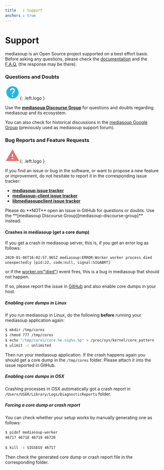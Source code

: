 ```yaml
---
title   : Support
anchors : true
---
```



# Support

mediasoup is an Open Source project supported on a best effort basis. Before asking any questions, please check the [documentation](/documentation/) and the [F.A.Q.](/faq/) (the response may be there).


### Questions and Doubts

<div markdown="1" class="computer-icon-text-columns">
<div markdown="1" class="icon">

![](/images/icon-help.svg){: .left.logo }

</div>
<div markdown="1" class="text">

Use the **[mediasoup Discourse Group][mediasoup-discourse-group]** for questions and doubts regarding mediasoup and its ecosystem.

You can also check for historical discussions in the [mediasoup Google Group][mediasoup-google-group] (previously used as mediasoup support forum).

</div>
</div>


### Bug Reports and Feature Requests

<div markdown="1" class="computer-icon-text-columns">
<div markdown="1" class="icon">

![](/images/icon-bug.svg){: .left.logo }

</div>
<div markdown="1" class="text">

If you find an issue or bug in the software, or want to propose a new feature or improvement, do not hesitate to report it in the corresponding issue tracker:

* **[mediasoup issue tracker][mediasoup-github-issues]**
* **[mediasoup-client issue tracker][mediasoup-client-github-issues]**
* **[libmediasoupclient issue tracker][libmediasoupclient-github-issues]**

</div>
</div>

<div markdown="1" class="note warn">
Please do **NOT** open an issue in GitHub for questions or doubts. Use the **[mediasoup Discourse Group][mediasoup-discourse-group]** instead.
</div>

#### Crashes in mediasoup (get a core dump)

If you get a crash in mediasoup server, this is, if you get an error log as follows:

```
2020-01-06T16:02:57.965Z mediasoup:ERROR:Worker worker process died unexpectedly [pid:22, code:null, signal:SIGABRT]
```

or if the [worker.on("died")](/documentation/v3/mediasoup/api/#worker-on-died) event fires, this is a bug in mediasoup that should not happen.

If so, please report the issue in [GitHub][mediasoup-github-issues] and also enable core dumps in your host.

##### Enabling core dumps in Linux

If you run mediasoup in Linux, do the following **before** running your mediasoup application again:

```bash
$ mkdir /tmp/cores
$ chmod 777 /tmp/cores
$ echo "/tmp/cores/core.%e.sig%s.%p" > /proc/sys/kernel/core_pattern
$ ulimit -c unlimited
```

Then run your mediasoup application. If the crash happens again you should get a core dump in the `/tmp/cores` folder. Please attach it into the issue reported in GitHub.

##### Enabling core dumps in OSX

Crashing processes in OSX automatically got a crash report in `/Users/USER/Library/Logs/DiagnosticReports` folder.

##### Forcing a core dump or crash report

You can check whether your setup works by manually generating one as follows:

```bash
$ pidof mediasoup-worker
46717 46718 46719 46720

$ kill -s SIGSEGV 46717
```

Then check the generated core dump or crash report file in the corresponding folder.




[mediasoup-discourse-group]:https://mediasoup.discourse.group
[mediasoup-google-group]: https://groups.google.com/forum/#!forum/mediasoup
[mediasoup-github-issues]: https://github.com/versatica/mediasoup/issues
[mediasoup-client-github-issues]: https://github.com/versatica/mediasoup-client/issues
[libmediasoupclient-github-issues]: https://github.com/versatica/libmediasoupclient/issues
